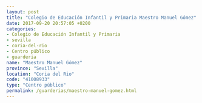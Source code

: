 ```yaml
---
layout: post
title: "Colegio de Educación Infantil y Primaria Maestro Manuel Gómez"
date: 2017-09-20 20:57:05 +0200
categories:
- Colegio de Educación Infantil y Primaria
- sevilla
- coria-del-rio
- Centro público
- guarderia
name: "Maestro Manuel Gómez"
province: "Sevilla"
location: "Coria del Rio"
code: "41008933"
type: "Centro público"
permalink: /guarderias/maestro-manuel-gomez.html
---
```

